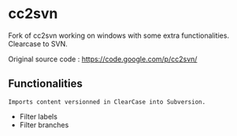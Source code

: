 cc2svn
======

Fork of cc2svn working on windows with some extra functionalities. Clearcase to SVN.

Original source code : https://code.google.com/p/cc2svn/

Functionalities
---------------

	Imports content versionned in ClearCase into Subversion.
	
 - Filter labels
 - Filter branches